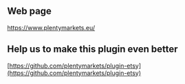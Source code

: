 ## Web page
 
https://www.plentymarkets.eu/

## Help us to make this plugin even better

[https://github.com/plentymarkets/plugin-etsy](https://github.com/plentymarkets/plugin-etsy)